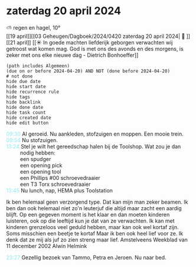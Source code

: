 # zaterdag 20 april 2024

⛅ regen en hagel, 10°<br>[[19 april]][[03 Geheugen/Dagboek/2024/0420 zaterdag 20 april 2024| 📓 ]][[21 april]]
[[☀️ In goede machten liefderijk geborgen verwachten wij getroost wat komen mag. God is met ons des avonds en des morgens, is zeker met ons elke nieuwe dag - Dietrich Bonhoeffer]]
```tasks
(path includes Algemeen)
(due on or before 2024-04-20) AND NOT (done before 2024-04-20)
# not done
hide due date
hide start date
hide recurrence rule
hide tags
hide backlink
hide done date
hide task count
hide created date
hide edit button
```
<p style="padding-left: 2.7em; text-indent: -2.7em; margin: 0"><font color=#8be9f6>09:30</font>  Al geroeid. Nu aankleden, stofzuigen en moppen. Een mooie trein. </p>   
<p style="padding-left: 2.7em; text-indent: -2.7em; margin: 0;"><font color=#8be9f3>09:54  </font>  Nu stofzuigen. </p>   
<p style="padding-left: 2.7em; text-indent: -2.7em; margin: 0"><font color=#8be9f6>13:24</font>  Stel je wilt het gereedschap halen bij de Toolshop. Wat zou je dan nodig hebben: <br>
een spudger<br>
een opening pick<br>
een opening tool<br>
een Phillips #00 schroevedraaier<br>
een T3 Torx schroevedraaier </p>   
<p style="padding-left: 2.7em; text-indent: -2.7em; margin: 0"><font color=#8be9f6>13:45</font>  Nu lunch, nap, HEMA plus Toolstation </p>   

Ik ben helemaal geen verzorgend type. Dat kan mijn man zeker beamen. Ik ben dan ook helemaal niet zo'n leuterjuf die altijd maar zacht een aardig blijft. Op een gegeven moment is het klaar en dan moeten kinderen luisteren, ook op die leeftijd kun je dat van ze verwachten. Ik kan met kinderen grenzeloos veel geduld hebben, maar kan ook wel kortaf zijn. Soms misschien een beetje te kortaf Maar ik ben ook heel lief voor ze. Ik denk dat ze mij als juf zo zien streng maar lief. Amstelveens Weekblad van 11 december 2002 Alwin Helmink 


<p style="padding-left: 2.7em; text-indent: -2.7em; margin: 0;"><font color=#8be9f3>23:27  </font>  Gezellig bezoek van Tammo,  Petra en Jeroen. Nu naar bed. </p>   